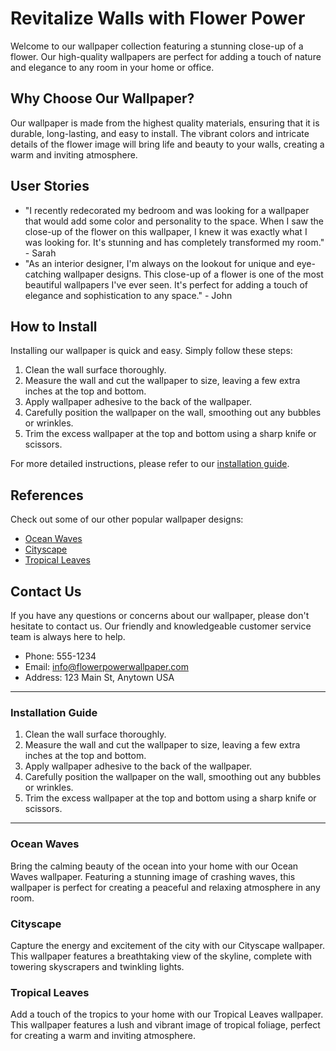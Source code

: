 <!--
Write me content for website with wallpaper which alt text is:

"A close-up of a flower"

The name/title of the page should not be 1:1 copy of the alt text but rather a real content of the website which is using this wallpaper.

- Use markdown format 
- Start with the heading
- The content should look like a real website 
- Include real sections like references, contact, user stories, etc. use things relevant to the page purpose.
- Feel free to use structure like headings, bullets, numbering, blockquotes, paragraphs, horizontal lines, etc.
- You can use formatting like bold or _italic_
- You can include UTF-8 emojis
- Links should be only #hash anchors (and you can refer to the document itself)
- Do not include images
-->

<!--font:Poppins-->

# Revitalize Walls with Flower Power

Welcome to our wallpaper collection featuring a stunning close-up of a flower. Our high-quality wallpapers are perfect for adding a touch of nature and elegance to any room in your home or office.

## Why Choose Our Wallpaper?

Our wallpaper is made from the highest quality materials, ensuring that it is durable, long-lasting, and easy to install. The vibrant colors and intricate details of the flower image will bring life and beauty to your walls, creating a warm and inviting atmosphere.

## User Stories

- "I recently redecorated my bedroom and was looking for a wallpaper that would add some color and personality to the space. When I saw the close-up of the flower on this wallpaper, I knew it was exactly what I was looking for. It's stunning and has completely transformed my room." - Sarah
- "As an interior designer, I'm always on the lookout for unique and eye-catching wallpaper designs. This close-up of a flower is one of the most beautiful wallpapers I've ever seen. It's perfect for adding a touch of elegance and sophistication to any space." - John

## How to Install

Installing our wallpaper is quick and easy. Simply follow these steps:

1. Clean the wall surface thoroughly.
2. Measure the wall and cut the wallpaper to size, leaving a few extra inches at the top and bottom.
3. Apply wallpaper adhesive to the back of the wallpaper.
4. Carefully position the wallpaper on the wall, smoothing out any bubbles or wrinkles.
5. Trim the excess wallpaper at the top and bottom using a sharp knife or scissors.

For more detailed instructions, please refer to our [installation guide](#installation-guide).

## References

Check out some of our other popular wallpaper designs:

- [Ocean Waves](#ocean-waves)
- [Cityscape](#cityscape)
- [Tropical Leaves](#tropical-leaves)

## Contact Us

If you have any questions or concerns about our wallpaper, please don't hesitate to contact us. Our friendly and knowledgeable customer service team is always here to help.

- Phone: 555-1234
- Email: info@flowerpowerwallpaper.com
- Address: 123 Main St, Anytown USA

---

### Installation Guide

1. Clean the wall surface thoroughly.
2. Measure the wall and cut the wallpaper to size, leaving a few extra inches at the top and bottom.
3. Apply wallpaper adhesive to the back of the wallpaper.
4. Carefully position the wallpaper on the wall, smoothing out any bubbles or wrinkles.
5. Trim the excess wallpaper at the top and bottom using a sharp knife or scissors.

---

### Ocean Waves

Bring the calming beauty of the ocean into your home with our Ocean Waves wallpaper. Featuring a stunning image of crashing waves, this wallpaper is perfect for creating a peaceful and relaxing atmosphere in any room.

### Cityscape

Capture the energy and excitement of the city with our Cityscape wallpaper. This wallpaper features a breathtaking view of the skyline, complete with towering skyscrapers and twinkling lights.

### Tropical Leaves

Add a touch of the tropics to your home with our Tropical Leaves wallpaper. This wallpaper features a lush and vibrant image of tropical foliage, perfect for creating a warm and inviting atmosphere.
